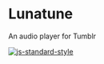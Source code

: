 # Lunatune
An audio player for Tumblr

[![js-standard-style](https://img.shields.io/badge/code%20style-standard-brightgreen.svg)](http://standardjs.com/)

